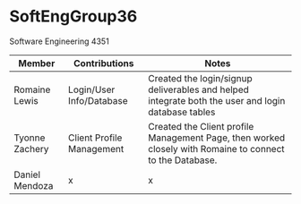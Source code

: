 # SoftEngGroup36
Software Engineering 4351 

| Member | Contributions | Notes |
|---|---|---|
| Romaine Lewis | Login/User Info/Database | Created the login/signup deliverables and helped integrate both the user and login database tables   |
| Tyonne Zachery | Client Profile Management | Created the Client profile Management Page, then worked closely with Romaine to connect to the Database. |
| Daniel Mendoza | x | x |
